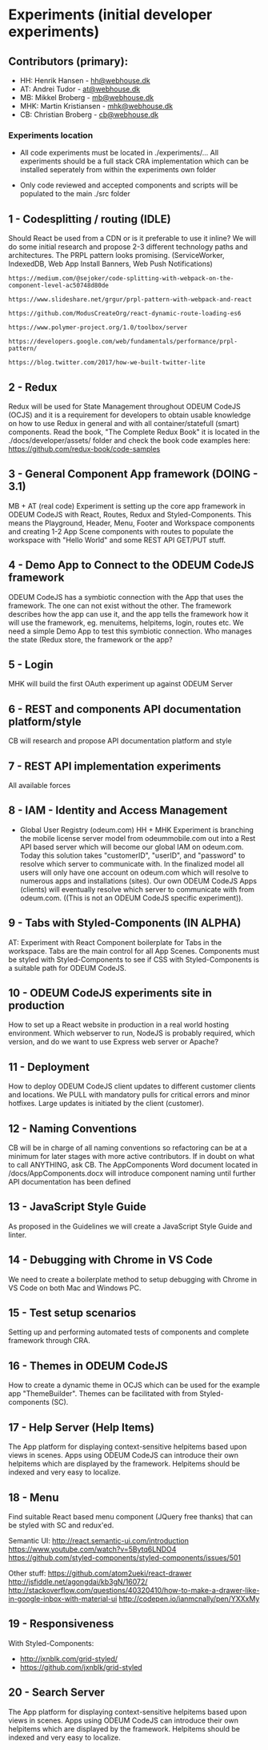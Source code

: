 # Experiments (initial developer experiments)

## Contributors (primary):

- HH:     Henrik Hansen - <a href="mailto:hh@webhouse.dk" target="_blank">hh@webhouse.dk</a>
- AT:     Andrei Tudor - <a href="mailto:at@webhouse.dk" target="_blank">at@webhouse.dk</a>
- MB:     Mikkel Broberg - <a href="mailto:mb@webhouse.dk" target="_blank">mb@webhouse.dk</a>
- MHK:    Martin Kristiansen - <a href="mailto:mhk@webhouse.dk" target="_blank">mhk@webhouse.dk</a>
- CB:     Christian Broberg - <a href="mailto:cb@webhouse.dk" target="_blank">cb@webhouse.dk</a>

### Experiments location

- All code experiments must be located in ./experiments/... All experiments should be a full stack CRA implementation which can be installed seperately from within the experiments own folder

- Only code reviewed and accepted components and scripts will be populated to the main ./src folder


## 1 - Codesplitting / routing (IDLE)
Should React be used from a CDN or is it preferable to use it inline?
We will do some initial research and propose 2-3 different technology paths and architectures.
The PRPL pattern looks promising. (ServiceWorker, IndexedDB, Web App Install Banners, Web Push Notifications)

``` 
https://medium.com/@sejoker/code-splitting-with-webpack-on-the-component-level-ac50748d80de

https://www.slideshare.net/grgur/prpl-pattern-with-webpack-and-react

https://github.com/ModusCreateOrg/react-dynamic-route-loading-es6

https://www.polymer-project.org/1.0/toolbox/server

https://developers.google.com/web/fundamentals/performance/prpl-pattern/

https://blog.twitter.com/2017/how-we-built-twitter-lite

``` 

## 2 - Redux
Redux will be used for State Management throughout ODEUM CodeJS (OCJS) and it is a requirement for developers to obtain usable knowledge on how to use Redux in general and with all container/statefull (smart) components.
Read the book, "The Complete Redux Book" it is located in the ./docs/developer/assets/ folder and check the book code examples here:
https://github.com/redux-book/code-samples

## 3 - General Component App framework (DOING - 3.1)
MB + AT (real code)
Experiment is setting up the core app framework in ODEUM CodeJS with React, Routes, Redux and Styled-Components. This means the Playground, Header, Menu, Footer and Workspace components and creating 1-2 App Scene components with routes to populate the workspace with "Hello World" and some REST API GET/PUT stuff. 

## 4 - Demo App to Connect to the ODEUM CodeJS framework
ODEUM CodeJS has a symbiotic connection with the App that uses the framework. The one can not exist without the other. The framework describes how the app can use it, and the app tells the framework how it will use the framework, eg. menuitems, helpitems, login, routes etc. We need a simple Demo App to test this symbiotic connection. Who manages the state (Redux store, the framework or the app? 

## 5 - Login
MHK will build the first OAuth experiment up against ODEUM Server

## 6 - REST and components API documentation platform/style
CB will research and propose API documentation platform and style

## 7 - REST API implementation experiments
All available forces

## 8 - IAM - Identity and Access Management
- Global User Registry (odeum.com)
HH + MHK
Experiment is branching the mobile license server model from odeummobile.com out into a Rest API based server 
which will become our global IAM on odeum.com. Today this solution takes "customerID", "userID", 
and "password" to resolve which server to communicate with. In the finalized model all users will only have one account on odeum.com which will resolve to numerous apps and installations (sites). Our own ODEUM CodeJS Apps (clients) will eventually resolve which server to communicate with from odeum.com. ((This is not an ODEUM CodeJS specific experiment)). 

## 9 - Tabs with Styled-Components (IN ALPHA)
AT:
Experiment with React Component boilerplate for Tabs in the workspace. Tabs are the main control for all App Scenes.
Components must be styled with Styled-Components to see if CSS with Styled-Components is a suitable path for ODEUM CodeJS.

## 10 - ODEUM CodeJS experiments site in production
How to set up a React website in production in a real world hosting environment. Which webserver to run, NodeJS is probably required, which version, and do we want to use Express web server or Apache? 

## 11 - Deployment
How to deploy ODEUM CodeJS client updates to different customer clients and locations. We PULL with mandatory pulls for critical errors and minor hotfixes. Large updates is initiated by the client (customer). 

## 12 - Naming Conventions
CB will be in charge of all naming conventions so refactoring can be at a minimum for later stages with more active contributors. If in doubt on what to call ANYTHING, ask CB. The AppComponents Word document located in /docs/AppComponents.docx will introduce component naming until further API documentation has been defined

## 13 - JavaScript Style Guide
As proposed in the Guidelines we will create a JavaScript Style Guide and linter. 

## 14 - Debugging with Chrome in VS Code
We need to create a boilerplate method to setup debugging with Chrome in VS Code on both Mac and Windows PC. 

## 15 - Test setup scenarios
Setting up and performing automated tests of components and complete framework through CRA.

## 16 - Themes in ODEUM CodeJS
How to create a dynamic theme in OCJS which can be used for the example app "ThemeBuilder". Themes can be facilitated with <ThemeProvider> from Styled-components (SC).

## 17 - Help Server (Help Items)
The App platform for displaying context-sensitive helpitems based upon views in scenes. 
Apps using ODEUM CodeJS can introduce their own helpitems which are displayed by the framework. Helpitems should be indexed and very easy to localize.

## 18 - Menu
Find suitable React based menu component (JQuery free thanks) that can be styled with SC and redux'ed.

Semantic UI:
http://react.semantic-ui.com/introduction
https://www.youtube.com/watch?v=5Bytq6LNDO4
https://github.com/styled-components/styled-components/issues/501

Other stuff:
https://github.com/atom2ueki/react-drawer
http://jsfiddle.net/agongdai/kb3gN/16072/
http://stackoverflow.com/questions/40320410/how-to-make-a-drawer-like-in-google-inbox-with-material-ui
http://codepen.io/ianmcnally/pen/YXXxMy

## 19 - Responsiveness
With Styled-Components:
- http://jxnblk.com/grid-styled/ 
- https://github.com/jxnblk/grid-styled

## 20 - Search Server
The App platform for displaying context-sensitive helpitems based upon views in scenes. 
Apps using ODEUM CodeJS can introduce their own helpitems which are displayed by the framework. Helpitems should be indexed and very easy to localize.